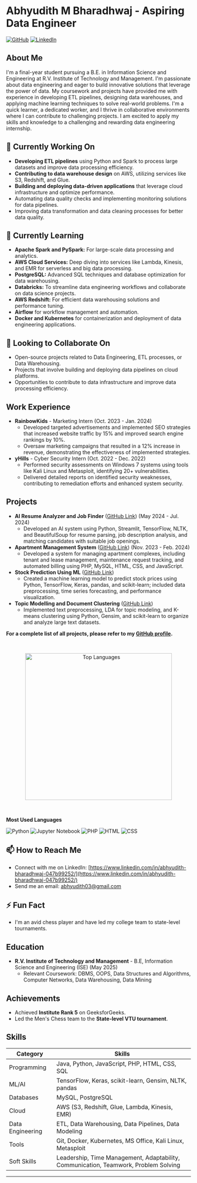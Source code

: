 # Abhyudith M Bharadhwaj - Aspiring Data Engineer

[![GitHub](https://img.shields.io/badge/GitHub-100000?style=for-the-badge&logo=github&logoColor=white)](https://github.com/Radom12)
[![LinkedIn](https://img.shields.io/badge/LinkedIn-0077B5?style=for-the-badge&logo=linkedin&logoColor=white)](https://www.linkedin.com/in/abhyudith-bharadhwaj-047b99252/)

## About Me

I'm a final-year student pursuing a B.E. in Information Science and Engineering at R.V. Institute of Technology and Management. I'm passionate about data engineering and eager to build innovative solutions that leverage the power of data. My coursework and projects have provided me with experience in developing ETL pipelines, designing data warehouses, and applying machine learning techniques to solve real-world problems. I'm a quick learner, a dedicated worker, and I thrive in collaborative environments where I can contribute to challenging projects. I am excited to apply my skills and knowledge to a challenging and rewarding data engineering internship.

## 🔭 Currently Working On

*   **Developing ETL pipelines** using Python and Spark to process large datasets and improve data processing efficiency.
*   **Contributing to data warehouse design** on AWS, utilizing services like S3, Redshift, and Glue.
*   **Building and deploying data-driven applications** that leverage cloud infrastructure and optimize performance.
*   Automating data quality checks and implementing monitoring solutions for data pipelines.
*   Improving data transformation and data cleaning processes for better data quality.

## 🌱 Currently Learning

*   **Apache Spark and PySpark:** For large-scale data processing and analytics.
*   **AWS Cloud Services:** Deep diving into services like Lambda, Kinesis, and EMR for serverless and big data processing.
*   **PostgreSQL:** Advanced SQL techniques and database optimization for data warehousing.
*   **Databricks:** To streamline data engineering workflows and collaborate on data science projects.
*   **AWS Redshift:** For efficient data warehousing solutions and performance tuning.
*   **Airflow** for workflow management and automation.
*   **Docker and Kubernetes** for containerization and deployment of data engineering applications.

## 👯 Looking to Collaborate On

*   Open-source projects related to Data Engineering, ETL processes, or Data Warehousing.
*   Projects that involve building and deploying data pipelines on cloud platforms.
*   Opportunities to contribute to data infrastructure and improve data processing efficiency.

## Work Experience

*   **RainbowKids** - Marketing Intern (Oct. 2023 - Jan. 2024)
    *   Developed targeted advertisements and implemented SEO strategies that increased website traffic by 15% and improved search engine rankings by 10%.
    *   Oversaw marketing campaigns that resulted in a 12% increase in revenue, demonstrating the effectiveness of implemented strategies.
*   **yHills** - Cyber Security Intern (Oct. 2022 - Dec. 2022)
    *   Performed security assessments on Windows 7 systems using tools like Kali Linux and Metasploit, identifying 20+ vulnerabilities.
    *   Delivered detailed reports on identified security weaknesses, contributing to remediation efforts and enhanced system security.

## Projects

*   **AI Resume Analyzer and Job Finder** ([GitHub Link](https://github.com/Radom12/AI_Resume_Analyzer)) (May 2024 - Jul. 2024)
    *   Developed an AI system using Python, Streamlit, TensorFlow, NLTK, and BeautifulSoup for resume parsing, job description analysis, and matching candidates with suitable job openings.
*   **Apartment Management System** ([GitHub Link](https://github.com/Radom12/DBMS-Apartment-Management-System-Project)) (Nov. 2023 - Feb. 2024)
    *   Developed a system for managing apartment complexes, including tenant and lease management, maintenance request tracking, and automated billing using PHP, MySQL, HTML, CSS, and JavaScript.
*   **Stock Prediction Using ML** ([GitHub Link](https://github.com/Radom12/StockPredictior))
    *   Created a machine learning model to predict stock prices using Python, TensorFlow, Keras, pandas, and scikit-learn; included data preprocessing, time series forecasting, and performance visualization.
*   **Topic Modelling and Document Clustering** ([GitHub Link](https://github.com/Radom12/TextMining_Project))
    *   Implemented text preprocessing, LDA for topic modeling, and K-means clustering using Python, Gensim, and scikit-learn to organize and analyze large text datasets.

**For a complete list of all projects, please refer to my [GitHub profile](https://github.com/Radom12).**

<br>

<p align="center">
  <img src="https://github-readme-stats.vercel.app/api/top-langs/?username=Radom12&layout=compact&theme=tokyonight" alt="Top Languages" width="400">
</p>

<br>

<div>
    <p><strong>Most Used Languages</strong></p>
    <p align="left">
        <img src="https://img.shields.io/badge/Python-3776AB?style=for-the-badge&logo=python&logoColor=white" alt="Python" />
        <img src="https://img.shields.io/badge/Jupyter_Notebook-F37626?style=for-the-badge&logo=jupyter&logoColor=white" alt="Jupyter Notebook" />
        <img src="https://img.shields.io/badge/PHP-777BB4?style=for-the-badge&logo=php&logoColor=white" alt="PHP" />
        <img src="https://img.shields.io/badge/HTML-5391FE?style=for-the-badge&logo=powershell&logoColor=white" alt="HTML" />
        <img src="https://img.shields.io/badge/CSS-878787?style=for-the-badge&logo=hack&logoColor=white" alt="CSS" />
    </p>
</div>

## 📫 How to Reach Me

*   Connect with me on LinkedIn: [https://www.linkedin.com/in/abhyudith-bharadhwaj-047b99252/](https://www.linkedin.com/in/abhyudith-bharadhwaj-047b99252/)
*   Send me an email: [abhyudith03@gmail.com](mailto:abhyudith03@gmail.com)

## ⚡ Fun Fact

*   I'm an avid chess player and have led my college team to state-level tournaments.

## Education

*   **R.V. Institute of Technology and Management** - B.E, Information Science and Engineering (ISE) (May 2025)
    *   Relevant Coursework: DBMS, OOPS, Data Structures and Algorithms, Computer Networks, Data Warehousing, Data Mining

## Achievements

*   Achieved **Institute Rank 5** on GeeksforGeeks.
*   Led the Men's Chess team to the **State-level VTU tournament**.

## Skills

| Category          | Skills                                                                 |
| ----------------- | ---------------------------------------------------------------------- |
| Programming       | Java, Python, JavaScript, PHP, HTML, CSS, SQL                          |
| ML/AI             | TensorFlow, Keras, scikit-learn, Gensim, NLTK, pandas                  |
| Databases         | MySQL, PostgreSQL                                                      |
| Cloud             | AWS (S3, Redshift, Glue, Lambda, Kinesis, EMR)                          |
| Data Engineering  | ETL, Data Warehousing, Data Pipelines, Data Modeling                    |
| Tools             | Git, Docker, Kubernetes, MS Office, Kali Linux, Metasploit             |
| Soft Skills       | Leadership, Time Management, Adaptability, Communication, Teamwork, Problem Solving |

---
